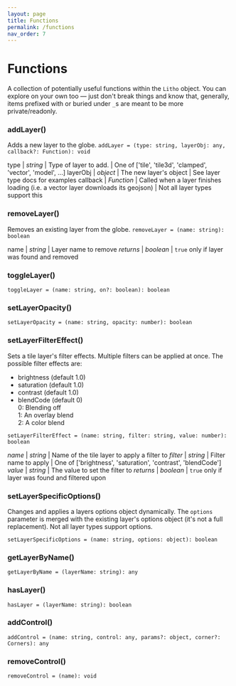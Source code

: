 ```yaml
---
layout: page
title: Functions
permalink: /functions
nav_order: 7
---
```


# Functions

A collection of potentially useful functions within the `Litho` object. You can explore on your own too — just don't break things and know that, generally, items prefixed with or buried under `_`s are meant to be more private/readonly.

### addLayer()

Adds a new layer to the globe.
`addLayer = (type: string, layerObj: any, callback?: Function): void`

type | _string_ | Type of layer to add. | One of ['tile', 'tile3d', 'clamped', 'vector', 'model', ...]
layerObj | _object_ | The new layer's object | See layer type docs for examples
callback | _Function_ | Called when a layer finishes loading (i.e. a vector layer downloads its geojson) | Not all layer types support this

### removeLayer()

Removes an existing layer from the globe.
`removeLayer = (name: string): boolean`

name | _string_ | Layer name to remove
_returns_ | _boolean_ | `true` only if layer was found and removed

### toggleLayer()

`toggleLayer = (name: string, on?: boolean): boolean`

### setLayerOpacity()

`setLayerOpacity = (name: string, opacity: number): boolean`

### setLayerFilterEffect()

Sets a tile layer's filter effects. Multiple filters can be applied at once. The possible filter effects are:

-   brightness (default 1.0)
-   saturation (default 1.0)
-   contrast (default 1.0)
-   blendCode (default 0)  
    0: Blending off  
    1: An overlay blend  
    2: A color blend

`setLayerFilterEffect = (name: string, filter: string, value: number): boolean`

_name_ | _string_ | Name of the tile layer to apply a filter to
_filter_ | _string_ | Filter name to apply | One of ['brightness', 'saturation', 'contrast', 'blendCode']
_value_ | _string_ | The value to set the filter to
_returns_ | _boolean_ | `true` only if layer was found and filtered upon

### setLayerSpecificOptions()

Changes and applies a layers options object dynamically. The `options` parameter is merged with the existing layer's options object (it's not a full replacement). Not all layer types support options.

`setLayerSpecificOptions = (name: string, options: object): boolean`

### getLayerByName()

`getLayerByName = (layerName: string): any`

### hasLayer()

`hasLayer = (layerName: string): boolean`

### addControl()

`addControl = (name: string, control: any, params?: object, corner?: Corners): any`

### removeControl()

`removeControl = (name): void`
